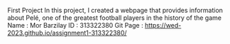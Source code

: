 First Project
In this project, I created a webpage that provides information about Pelé, one of the greatest football players in the history of the game
Name : Mor Barzilay
ID : 313322380
Git Page : https://wed-2023.github.io/assignment1-313322380/
